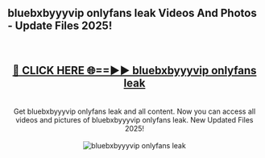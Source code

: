 <h2>bluebxbyyyvip onlyfans leak Videos And Photos - Update Files 2025!</h2>
<br>
<div align="center">
<h2><a href="https://top-ai-tools.click/QrbHav" rel="nofollow">🔴 CLICK HERE 🌐==►► bluebxbyyyvip onlyfans leak</a></h2>
<br>
Get bluebxbyyyvip onlyfans leak and all content. Now you can access all videos and pictures of bluebxbyyyvip onlyfans leak. New Updated Files 2025!
<br>
<br>
<a href="https://top-ai-tools.click/QrbHav" rel="nofollow" data-target="animated-image.originalLink"><img src="https://i.ibb.co.com/WyWwxjT/player-gif2.gif" alt="bluebxbyyyvip onlyfans leak" style="max-width: 100%; display: inline-block;" data-target="animated-image.originalImage"></a>
</div>
<br>